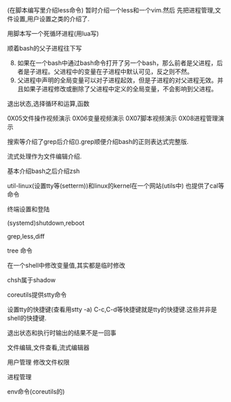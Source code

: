 (在脚本编写里介绍less命令)
暂时介绍一个less和一个vim.然后
先把进程管理,文件设置,用户设置之类的介绍了.

用脚本写一个死循环进程(用lua写)

顺着bash的父子进程往下写


8. 如果在一个bash中通过bash命令打开了另一个bash，那么前者是父进程，后者是子进程。父进程中的变量在子进程中默认可见，反之则不然。
9. 父进程中声明的全局变量可以对子进程起效，但是子进程的对父进程无效。并且如果子进程修改或删除了父进程中定义的全局变量，不会影响到父进程。


退出状态,选择循环和运算,函数


0X05文件操作视频演示
0X06变量视频演示
0X07脚本视频演示
0X08进程管理演示


搜索等介绍了grep后介绍().grep顺便介绍bash的正则表达式完整版.

流式处理作为文件编辑介绍.

基本介绍bash之后介绍zsh

util-linux(设置tty等(setterm))和linux的kernel在一个网站(utils中)
也提供了cal等命令

终端设置和登陆

(systemd)shutdown,reboot

grep,less,diff

tree 命令

在一个shell中修改变量值,其实都是临时修改

chsh属于shadow

coreutils提供stty命令

设置tty的快捷键(查看用stty -a)
C-c,C-d等快捷键就是tty的快捷键.这些并非是shell的快捷键.


退出状态和执行时输出的结果不是一回事

文件编辑,文件查看,流式编辑器

用户管理
修改文件权限

进程管理

env命令(coreutils的)